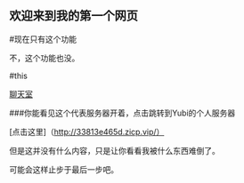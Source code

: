 ## 欢迎来到我的第一个网页

#现在只有这个功能

不，这个功能也没。

#this

[聊天室](HTML.html)

###你能看见这个代表服务器开着，点击跳转到Yubi的个人服务器

[点击这里]（http://33813e465d.zicp.vip/）

但是这并没有什么内容，只是让你看看我被什么东西难倒了。

可能会这样止步于最后一步吧。
